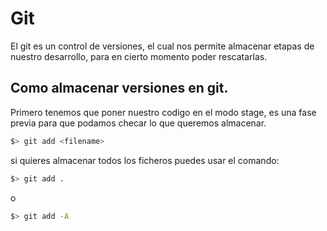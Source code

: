 # Git
El git es un control de versiones, el cual nos permite almacenar etapas de nuestro desarrollo, para en cierto momento poder rescatarlas.

## Como almacenar versiones en git.

Primero tenemos que poner nuestro codigo en el modo stage, es una fase previa para que podamos checar lo que queremos almacenar.

```bash
$> git add <filename>
```

si quieres almacenar todos los ficheros puedes usar el comando:

```bash
$> git add .
```
o

```bash
$> git add -A
```